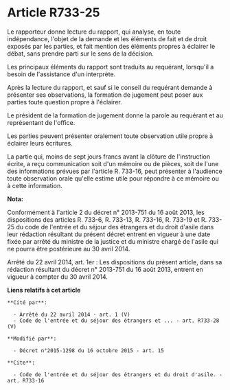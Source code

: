 # Article R733-25

Le rapporteur donne lecture du rapport, qui analyse, en toute indépendance, l'objet de la demande et les éléments de fait et
de droit exposés par les parties, et fait mention des éléments propres à éclairer le débat, sans prendre parti sur le sens de
la décision. 

Les principaux éléments du rapport sont traduits au requérant, lorsqu'il a besoin de l'assistance d'un interprète. 

Après la lecture du rapport, et sauf si le conseil du requérant demande à présenter ses observations, la formation de
jugement peut poser aux parties toute question propre à l'éclairer. 

Le président de la formation de jugement donne la parole au requérant et au représentant de l'office. 

Les parties peuvent présenter oralement toute observation utile propre à éclairer leurs écritures. 

La partie qui, moins de sept jours francs avant la clôture de l'instruction écrite, a reçu communication soit d'un mémoire ou
de pièces, soit de l'une des informations prévues par l'article R. 733-16, peut présenter à l'audience toute observation
orale qu'elle estime utile pour répondre à ce mémoire ou à cette information.

**Nota:**

Conformément à l'article 2 du décret n° 2013-751 du 16 août 2013, les dispositions des articles R. 733-6, R. 733-13, R.
733-16, R. 733-19 et R. 733-25 du code de l'entrée et du séjour des étrangers et du droit d'asile dans leur rédaction
résultant du présent décret entrent en vigueur à une date fixée par arrêté du ministre de la justice et du ministre chargé de
l'asile qui ne pourra être postérieure au 30 avril 2014.

Arrêté du 22 avril 2014, art. 1er : Les dispositions du présent article, dans sa rédaction résultant du décret n° 2013-751 du
16 août 2013, entrent en vigueur à compter du 30 avril 2014.

**Liens relatifs à cet article**

	**Cité par**:

	  - Arrêté du 22 avril 2014 - art. 1 (V)
	  - Code de l'entrée et du séjour des étrangers et ... - art. R733-28 (V)

	**Modifié par**:

	  - Décret n°2015-1298 du 16 octobre 2015 - art. 15

	**Cite**:

	  - Code de l'entrée et du séjour des étrangers et du droit d'asile. - art. R733-16
